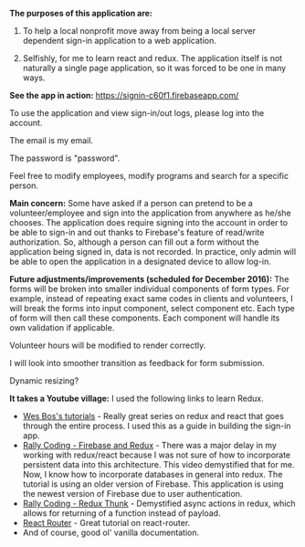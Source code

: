 <b>The purposes of this application are:</b>

  1) To help a local nonprofit move away from being a local server dependent sign-in application to a web application.
  
  2) Selfishly, for me to learn react and redux. 
  The application itself is not naturally a single page application, so it was forced to be one in many ways.

<b>See the app in action:</b> https://signin-c60f1.firebaseapp.com/

  To use the application and view sign-in/out logs, please log into the account. 
  
  The email is my email. 
  
  The password is "password".
  
  Feel free to modify employees, modify programs and search for a specific person.

<b>Main concern:</b> Some have asked if a person can pretend to be a volunteer/employee and sign into the application from anywhere as he/she chooses. The application does require signing into the account in order to be able to sign-in and out thanks to Firebase's feature of read/write authorization. So, although a person can fill out a form without the application being signed in, data is not recorded. In practice, only admin will be able to open the application in a designated device to allow log-in.

<b>Future adjustments/improvements (scheduled for December 2016):</b>
  The forms will be broken into smaller individual components of form types.
  For example, instead of repeating exact same codes in clients and volunteers, 
  I will break the forms into input component, select component etc. Each type of form will then call these components.
  Each component will handle its own validation if applicable.
  
  Volunteer hours will be modified to render correctly.
  
  I will look into smoother transition as feedback for form submission.
  
  Dynamic resizing? 

<b>It takes a Youtube village:</b>
I used the following links to learn Redux.
<ul>
<li><a href="https://www.youtube.com/watch?v=hmwBow1PUuo&list=PLuykYQ1am9zY9-O-Y8w7uISxLjQLcPmN4" target="_blank">Wes Bos's  tutorials</a> 
- Really great series on redux and react that goes through the entire process. I used this as a guide in building the sign-in app.</li>
<li><a href="https://www.youtube.com/watch?v=UHJq5NOtNG4" target="_blank">Rally Coding - Firebase and Redux</a> - There was a major delay in my working with redux/react 
because I was not sure of how to incorporate persistent data into this architecture. This video demystified that for me. Now, I know how to incorporate databases in general into redux. 
The tutorial is using an older version of Firebase. This application is using the newest version of Firebase due to user authentication.</li>
<li><a href="https://www.youtube.com/watch?v=1QI-UE3-0PU" target="_blank">Rally Coding - Redux Thunk</a> - Demystified async actions in redux, which allows for returning of a function instead of payload.</li>
<li><a href="https://www.youtube.com/watch?v=yA1Lw1U5278" target="_blank">React Router</a> - Great tutorial on react-router.</a>
<li>And of course, good ol' vanilla documentation. </li>
</ul>
